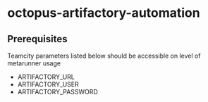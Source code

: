 # octopus-artifactory-automation

## Prerequisites
Teamcity parameters listed below should be accessible on level of metarunner usage  
- ARTIFACTORY_URL
- ARTIFACTORY_USER
- ARTIFACTORY_PASSWORD